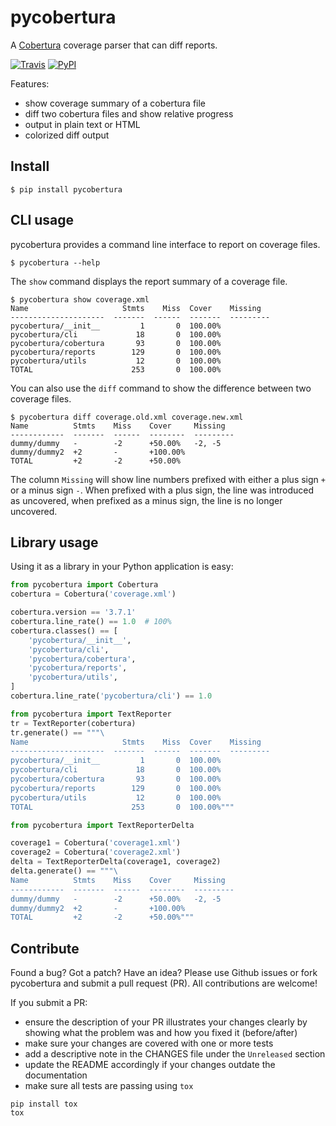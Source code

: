 # pycobertura

A [Cobertura](http://cobertura.github.io/cobertura/) coverage parser that can
diff reports.

[![Travis](http://img.shields.io/travis/SurveyMonkey/pycobertura.svg?style=flat)]()
[![PyPI](http://img.shields.io/pypi/v/pycobertura.svg?style=flat)]()

Features:

* show coverage summary of a cobertura file
* diff two cobertura files and show relative progress
* output in plain text or HTML
* colorized diff output

## Install

```
$ pip install pycobertura
```

## CLI usage

pycobertura provides a command line interface to report on coverage files.

```
$ pycobertura --help
```

The `show` command displays the report summary of a coverage file.

```
$ pycobertura show coverage.xml
Name                     Stmts    Miss  Cover    Missing
---------------------  -------  ------  -------  ---------
pycobertura/__init__         1       0  100.00%
pycobertura/cli             18       0  100.00%
pycobertura/cobertura       93       0  100.00%
pycobertura/reports        129       0  100.00%
pycobertura/utils           12       0  100.00%
TOTAL                      253       0  100.00%
```

You can also use the `diff` command to show the difference between two coverage
files.

```
$ pycobertura diff coverage.old.xml coverage.new.xml
Name          Stmts    Miss    Cover     Missing
------------  -------  ------  --------  ---------
dummy/dummy   -        -2      +50.00%   -2, -5
dummy/dummy2  +2       -       +100.00%
TOTAL         +2       -2      +50.00%
```

The column `Missing` will show line numbers prefixed with either a plus sign
`+` or a minus sign `-`. When prefixed with a plus sign, the line was
introduced as uncovered, when prefixed as a minus sign, the line is no longer
uncovered.

## Library usage

Using it as a library in your Python application is easy:

```python
from pycobertura import Cobertura
cobertura = Cobertura('coverage.xml')

cobertura.version == '3.7.1'
cobertura.line_rate() == 1.0  # 100%
cobertura.classes() == [
    'pycobertura/__init__',
    'pycobertura/cli',
    'pycobertura/cobertura',
    'pycobertura/reports',
    'pycobertura/utils',
]
cobertura.line_rate('pycobertura/cli') == 1.0

from pycobertura import TextReporter
tr = TextReporter(cobertura)
tr.generate() == """\
Name                     Stmts    Miss  Cover    Missing
---------------------  -------  ------  -------  ---------
pycobertura/__init__         1       0  100.00%
pycobertura/cli             18       0  100.00%
pycobertura/cobertura       93       0  100.00%
pycobertura/reports        129       0  100.00%
pycobertura/utils           12       0  100.00%
TOTAL                      253       0  100.00%"""

from pycobertura import TextReporterDelta

coverage1 = Cobertura('coverage1.xml')
coverage2 = Cobertura('coverage2.xml')
delta = TextReporterDelta(coverage1, coverage2)
delta.generate() == """\
Name          Stmts    Miss    Cover     Missing
------------  -------  ------  --------  ---------
dummy/dummy   -        -2      +50.00%   -2, -5
dummy/dummy2  +2       -       +100.00%
TOTAL         +2       -2      +50.00%"""
```

## Contribute

Found a bug? Got a patch? Have an idea? Please use Github issues or fork
pycobertura and submit a pull request (PR). All contributions are welcome!

If you submit a PR:
* ensure the description of your PR illustrates your changes clearly by showing
  what the problem was and how you fixed it (before/after)
* make sure your changes are covered with one or more tests
* add a descriptive note in the CHANGES file under the `Unreleased` section
* update the README accordingly if your changes outdate the documentation
* make sure all tests are passing using `tox`

```
pip install tox
tox
```
